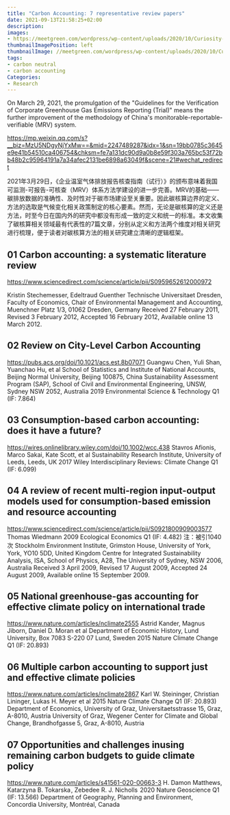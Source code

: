 ```yaml
---
title: "Carbon Accounting: 7 representative review papers"
date: 2021-09-13T21:58:25+02:00
description:
images:
- https://meetgreen.com/wordpress/wp-content/uploads/2020/10/Curiosity-Carbon-Accounting-And-Our-Climate.jpg
thumbnailImagePosition: left
thumbnailImage: //meetgreen.com/wordpress/wp-content/uploads/2020/10/Curiosity-Carbon-Accounting-And-Our-Climate.jpg
tags:
- carbon neutral
- carbon accounting
Categories:
- Research
---
```

On March 29, 2021, the promulgation of the "Guidelines for the Verification of Corporate Greenhouse Gas Emissions Reporting (Trial)" means the further improvement of the methodology of China's monitorable-reportable-verifiable (MRV) system.

https://mp.weixin.qq.com/s?__biz=MzU5NDgyNjYxMw==&mid=2247489287&idx=1&sn=19bb0785c3645e9e41b54510ca406754&chksm=fe7a131dc90d9a0b8e59f303a765bc53f72bb48b2c95964191a7a34afec2131be6898a63049f&scene=21#wechat_redirect

2021年3月29日，《企业温室气体排放报告核查指南（试行）》的颁布意味着我国可监测-可报告-可核查（MRV）体系方法学建设的进一步完善。MRV的基础——碳排放数据的准确性、及时性对于碳市场建设至关重要。因此碳核算边界的定义、方法的选取是气候变化相关政策制定的核心要素。然而，无论是碳核算的定义还是方法，时至今日在国内外的研究中都没有形成一致的定义和统一的标准。本文收集了碳核算相关领域最有代表性的7篇文章，分别从定义和方法两个维度对相关研究进行梳理，便于读者对碳核算方法的相关研究建立清晰的逻辑框架。

## 01 Carbon accounting: a systematic literature review
https://www.sciencedirect.com/science/article/pii/S0959652612000972

Kristin Stechemesser, Edeltraud Guenther
Technische Universitaet Dresden, Faculty of Economics, Chair of Environmental Management and Accounting, Muenchner Platz 1/3, 01062 Dresden, Germany
Received 27 February 2011, Revised 3 February 2012, Accepted 16 February 2012, Available online 13 March 2012.

## 02 Review on City-Level Carbon Accounting
https://pubs.acs.org/doi/10.1021/acs.est.8b07071
Guangwu Chen, Yuli Shan, Yuanchao Hu, et al
School of Statistics and Institute of National Accounts, Beijing Normal University, Beijing 100875, China
Sustainability Assessment Program (SAP), School of Civil and Environmental Engineering, UNSW, Sydney NSW 2052, Australia
2019 Environmental Science & Technology Q1 (IF: 7.864)

## 03 Consumption-based carbon accounting: does it have a future?
https://wires.onlinelibrary.wiley.com/doi/10.1002/wcc.438
Stavros Afionis, Marco Sakai, Kate Scott, et al
Sustainability Research Institute, University of Leeds, Leeds, UK
2017 Wiley Interdisciplinary Reviews: Climate Change Q1 (IF: 6.099)

## 04 A review of recent multi-region input-output models used for consumption-based emission and resource accounting
https://www.sciencedirect.com/science/article/pii/S0921800909003577
Thomas Wiedmann
2009 Ecological Economics Q1 (IF: 4.482) 注：被引1040次
Stockholm Environment Institute, Grimston House, University of York, York, YO10 5DD, United Kingdom Centre for Integrated Sustainability Analysis, ISA, School of Physics, A28, The University of Sydney, NSW 2006, Australia
Received 3 April 2009, Revised 17 August 2009, Accepted 24 August 2009, Available online 15 September 2009.

## 05 National greenhouse-gas accounting for effective climate policy on international trade
https://www.nature.com/articles/nclimate2555
Astrid Kander, Magnus Jiborn, Daniel D. Moran et al
Department of Economic History, Lund University, Box 7083 S-220 07 Lund, Sweden
2015 Nature Climate Change Q1 (IF: 20.893)

## 06 Multiple carbon accounting to support just and effective climate policies
https://www.nature.com/articles/nclimate2867
Karl W. Steininger, Christian Lininger, Lukas H. Meyer et al
2015 Nature Climate Change Q1 (IF: 20.893)
Department of Economics, University of Graz, Universitaetsstrasse 15, Graz, A-8010, Austria
University of Graz, Wegener Center for Climate and Global Change, Brandhofgasse 5, Graz, A-8010, Austria

## 07 Opportunities and challenges inusing remaining carbon budgets to guide climate policy
https://www.nature.com/articles/s41561-020-00663-3
H. Damon Matthews, Katarzyna B. Tokarska , Zebedee R. J. Nicholls 
2020 Nature Geoscience Q1 (IF: 13.566)
Department of Geography, Planning and Environment, Concordia University, Montréal, Canada
